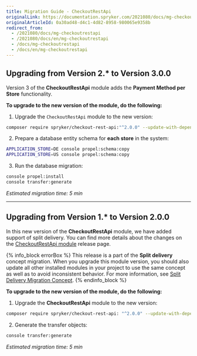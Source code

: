 ```yaml
---
title: Migration Guide - CheckoutRestApi
originalLink: https://documentation.spryker.com/2021080/docs/mg-checkoutrestapi
originalArticleId: 0a30ad48-d4c1-4d82-8958-980065e9358b
redirect_from:
  - /2021080/docs/mg-checkoutrestapi
  - /2021080/docs/en/mg-checkoutrestapi
  - /docs/mg-checkoutrestapi
  - /docs/en/mg-checkoutrestapi
---
```


## Upgrading from Version 2.* to Version 3.0.0

Version 3 of the **CheckoutRestApi** module adds the **Payment Method per Store** functionality.

**To upgrade to the new version of the module, do the following:**

1. Upgrade the `CheckoutRestApi` module to the new version:

```bash
composer require spryker/checkout-rest-api:"^2.0.0" --update-with-dependencies
```
2. Prepare a database entity schema for **each store** in the system:

```bash
APPLICATION_STORE=DE console propel:schema:copy
APPLICATION_STORE=US console propel:schema:copy
```
3. Run the database migration:

```bash
console propel:install
console transfer:generate
```

*Estimated migration time: 5 min*
***
## Upgrading from Version 1.* to Version 2.0.0

In this new version of the **CheckoutRestApi** module, we have added support of split delivery. You can find more details about the changes on the [CheckoutRestApi module](https://github.com/spryker/checkout-rest-api/releases) release page.

{% info_block errorBox %}
This release is a part of the **Split delivery** concept migration. When you upgrade this module version, you should also update all other installed modules in your project to use the same concept as well as to avoid inconsistent behavior. For more information, see [Split Delivery Migration Concept](/docs/scos/dev/migration-concepts/split-delivery-migration-concept.html).
{% endinfo_block %}

**To upgrade to the new version of the module, do the following:**

1. Upgrade the **CheckoutRestApi** module to the new version:

```bash
composer require spryker/checkout-rest-api: "^2.0.0" --update-with-dependencies
```
2. Generate the transfer objects:

```bash
console transfer:generate
```

*Estimated migration time: 5 min*
